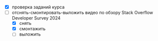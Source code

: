 - [x] проверка заданий курса
- [ ] отснять-смонтировать-выложить видео по обзору Stack Overflow Developer Survey 2024
	- [x] снять
	- [x] смонтажить
	- [ ] выложить